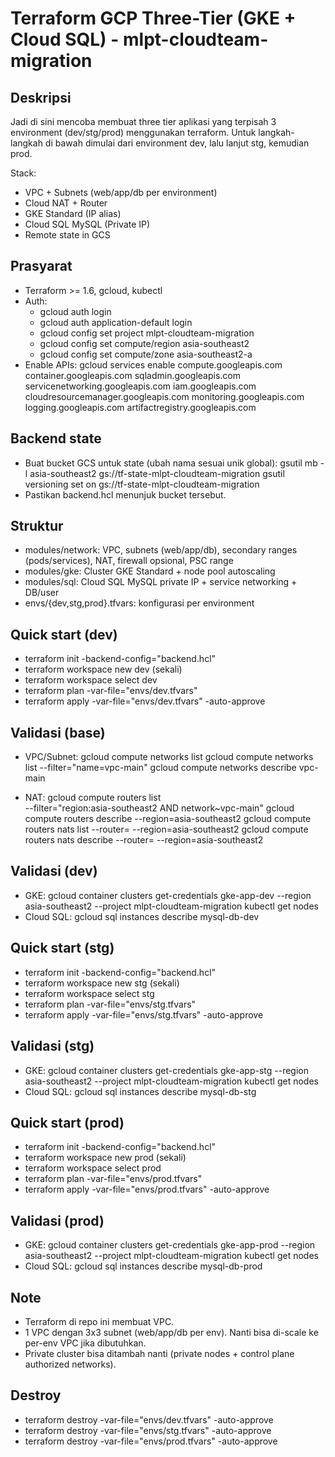 # Terraform GCP Three-Tier (GKE + Cloud SQL) - mlpt-cloudteam-migration

## Deskripsi
Jadi di sini mencoba membuat three tier aplikasi yang terpisah 3 environment (dev/stg/prod) menggunakan terraform.
Untuk langkah-langkah di bawah dimulai dari environment dev, lalu lanjut stg, kemudian prod.

Stack:
- VPC + Subnets (web/app/db per environment)
- Cloud NAT + Router
- GKE Standard (IP alias)
- Cloud SQL MySQL (Private IP)
- Remote state in GCS

## Prasyarat
- Terraform >= 1.6, gcloud, kubectl
- Auth:
  - gcloud auth login
  - gcloud auth application-default login
  - gcloud config set project mlpt-cloudteam-migration
  - gcloud config set compute/region asia-southeast2
  - gcloud config set compute/zone asia-southeast2-a
- Enable APIs:
  gcloud services enable compute.googleapis.com container.googleapis.com sqladmin.googleapis.com servicenetworking.googleapis.com iam.googleapis.com cloudresourcemanager.googleapis.com monitoring.googleapis.com logging.googleapis.com artifactregistry.googleapis.com

## Backend state
- Buat bucket GCS untuk state (ubah nama sesuai unik global):
  gsutil mb -l asia-southeast2 gs://tf-state-mlpt-cloudteam-migration
  gsutil versioning set on gs://tf-state-mlpt-cloudteam-migration
- Pastikan backend.hcl menunjuk bucket tersebut.

## Struktur
- modules/network: VPC, subnets (web/app/db), secondary ranges (pods/services), NAT, firewall opsional, PSC range
- modules/gke: Cluster GKE Standard + node pool autoscaling
- modules/sql: Cloud SQL MySQL private IP + service networking + DB/user
- envs/{dev,stg,prod}.tfvars: konfigurasi per environment

## Quick start (dev)
- terraform init -backend-config="backend.hcl"
- terraform workspace new dev (sekali)
- terraform workspace select dev
- terraform plan -var-file="envs/dev.tfvars"
- terraform apply -var-file="envs/dev.tfvars" -auto-approve

## Validasi (base)
- VPC/Subnet:
  gcloud compute networks list
  gcloud compute networks list --filter="name=vpc-main"
  gcloud compute networks describe vpc-main

- NAT:
  gcloud compute routers list \
  --filter="region:asia-southeast2 AND network~vpc-main"
  gcloud compute routers describe <router-name> --region=asia-southeast2
  gcloud compute routers nats list --router=<router-name> --region=asia-southeast2
  gcloud compute routers nats describe <nat-name> --router=<router-name> --region=asia-southeast2


## Validasi (dev)
- GKE:
  gcloud container clusters get-credentials gke-app-dev --region asia-southeast2 --project mlpt-cloudteam-migration
  kubectl get nodes
- Cloud SQL:
  gcloud sql instances describe mysql-db-dev

## Quick start (stg)
- terraform init -backend-config="backend.hcl"
- terraform workspace new stg (sekali)
- terraform workspace select stg
- terraform plan -var-file="envs/stg.tfvars"
- terraform apply -var-file="envs/stg.tfvars" -auto-approve

## Validasi (stg)
- GKE:
  gcloud container clusters get-credentials gke-app-stg --region asia-southeast2 --project mlpt-cloudteam-migration
  kubectl get nodes
- Cloud SQL:
  gcloud sql instances describe mysql-db-stg

## Quick start (prod)
- terraform init -backend-config="backend.hcl"
- terraform workspace new prod (sekali)
- terraform workspace select prod
- terraform plan -var-file="envs/prod.tfvars"
- terraform apply -var-file="envs/prod.tfvars" -auto-approve

## Validasi (prod)
- GKE:
  gcloud container clusters get-credentials gke-app-prod --region asia-southeast2 --project mlpt-cloudteam-migration
  kubectl get nodes
- Cloud SQL:
  gcloud sql instances describe mysql-db-prod

## Note
- Terraform di repo ini membuat VPC.
- 1 VPC dengan 3x3 subnet (web/app/db per env). Nanti bisa di-scale ke per-env VPC jika dibutuhkan.
- Private cluster bisa ditambah nanti (private nodes + control plane authorized networks).

## Destroy
- terraform destroy -var-file="envs/dev.tfvars" -auto-approve
- terraform destroy -var-file="envs/stg.tfvars" -auto-approve
- terraform destroy -var-file="envs/prod.tfvars" -auto-approve